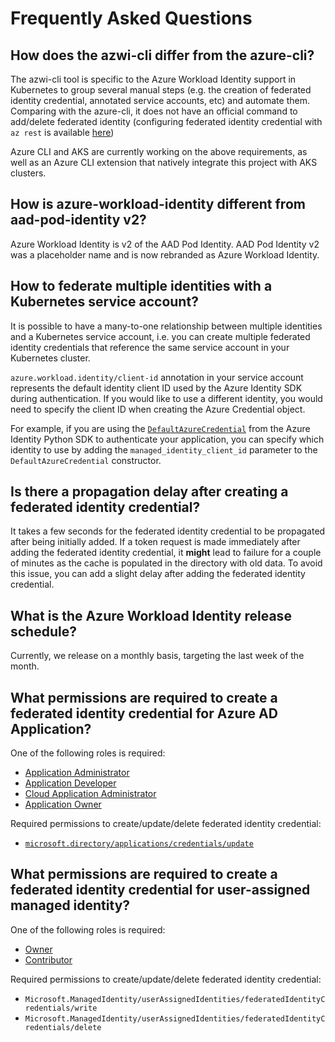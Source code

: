 # Frequently Asked Questions

## How does the azwi-cli differ from the azure-cli?

The azwi-cli tool is specific to the Azure Workload Identity support in Kubernetes to group several manual steps (e.g. the creation of federated identity credential, annotated service accounts, etc) and automate them. Comparing with the azure-cli, it does not have an official command to add/delete federated identity (configuring federated identity credential with `az rest` is available [here](https://docs.microsoft.com/en-us/azure/active-directory/develop/workload-identity-federation-create-trust))

Azure CLI and AKS are currently working on the above requirements, as well as an Azure CLI extension that natively integrate this project with AKS clusters.

## How is azure-workload-identity different from aad-pod-identity v2?

Azure Workload Identity is v2 of the AAD Pod Identity. AAD Pod Identity v2 was a placeholder name and is now rebranded as Azure Workload Identity.

## How to federate multiple identities with a Kubernetes service account?

It is possible to have a many-to-one relationship between multiple identities and a Kubernetes service account, i.e. you can create multiple
federated identity credentials that reference the same service account in your Kubernetes cluster.

`azure.workload.identity/client-id` annotation in your service account represents the default identity client ID used by the Azure Identity SDK during authentication. If you would like to use a different identity, you would need to specify the client ID when creating the Azure Credential object.

For example, if you are using the [`DefaultAzureCredential`](https://docs.microsoft.com/en-us/python/api/azure-identity/azure.identity.defaultazurecredential?view=azure-python) from the Azure Identity Python SDK to authenticate your application, you can specify which identity to use by adding the `managed_identity_client_id` parameter to the `DefaultAzureCredential` constructor.

## Is there a propagation delay after creating a federated identity credential?

It takes a few seconds for the federated identity credential to be propagated after being initially added. If a token request is made immediately after adding the federated identity credential, it **might** lead to failure for a couple of minutes as the cache is populated in the directory with old data. To avoid this issue, you can add a slight delay after adding the federated identity credential.

## What is the Azure Workload Identity release schedule?

Currently, we release on a monthly basis, targeting the last week of the month.

## What permissions are required to create a federated identity credential for Azure AD Application?

One of the following roles is required:

- [Application Administrator](https://learn.microsoft.com/en-us/azure/active-directory/roles/permissions-reference#application-administrator)
- [Application Developer](https://learn.microsoft.com/en-us/azure/active-directory/roles/permissions-reference#application-developer)
- [Cloud Application Administrator](https://docs.microsoft.com/en-us/azure/role-based-access-control/built-in-roles#cloud-application-administrator)
- [Application Owner](https://docs.microsoft.com/en-us/azure/role-based-access-control/built-in-roles#application-owner)

Required permissions to create/update/delete federated identity credential:

- [`microsoft.directory/applications/credentials/update`](https://learn.microsoft.com/en-us/azure/active-directory/roles/custom-available-permissions#microsoftdirectoryapplicationscredentialsupdate)

## What permissions are required to create a federated identity credential for user-assigned managed identity?

One of the following roles is required:

- [Owner](https://learn.microsoft.com/en-us/azure/role-based-access-control/built-in-roles#owner)
- [Contributor](https://learn.microsoft.com/en-us/azure/role-based-access-control/built-in-roles#contributor)

Required permissions to create/update/delete federated identity credential:

- `Microsoft.ManagedIdentity/userAssignedIdentities/federatedIdentityCredentials/write`
- `Microsoft.ManagedIdentity/userAssignedIdentities/federatedIdentityCredentials/delete`
